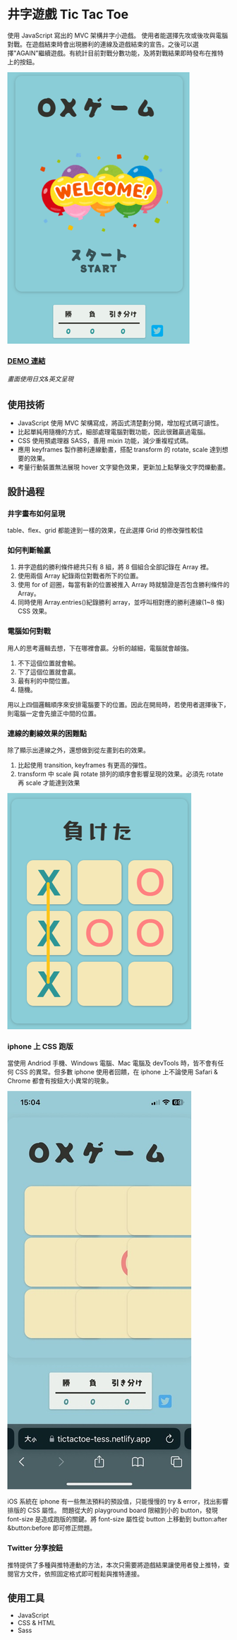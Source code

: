 # 井字遊戲 Tic Tac Toe

使用 JavaScript 寫出的 MVC 架構井字小遊戲。
使用者能選擇先攻或後攻與電腦對戰。在遊戲結束時會出現勝利的連線及遊戲結束的宣告。之後可以選擇"AGAIN"繼續遊戲。有統計目前對戰分數功能，及將對戰結果即時發布在推特上的按鈕。

![gameStart](./img/screen_start.png)

### [DEMO 連結](https://tictactoe-tess.netlify.app/)

###### 畫面使用日文&英文呈現

## 使用技術

- JavaScript 使用 MVC 架構寫成，將函式清楚劃分開，增加程式碼可讀性。
- 比起單純用隨機的方式，細部處理電腦對戰功能，因此很難贏過電腦。
- CSS 使用預處理器 SASS，善用 mixin 功能，減少重複程式碼。
- 應用 keyframes 製作勝利連線動畫，搭配 transform 的 rotate, scale 達到想要的效果。
- 考量行動裝置無法展現 hover 文字變色效果，更新加上點擊後文字閃爍動畫。

## 設計過程

### 井字畫布如何呈現

table、flex、grid 都能達到一樣的效果，在此選擇 Grid 的修改彈性較佳

### 如何判斷輸贏

1. 井字遊戲的勝利條件總共只有 8 組，將 8 個組合全部記錄在 Array 裡。
2. 使用兩個 Array 紀錄兩位對戰者所下的位置。
3. 使用 for of 迴圈，每當有新的位置被推入 Array 時就驗證是否包含勝利條件的 Array。
4. 同時使用 Array.entries()紀錄勝利 array，並呼叫相對應的勝利連線(1~8 條) CSS 效果。

### 電腦如何對戰

用人的思考邏輯去想，下在哪裡會贏。分析的越細，電腦就會越強。

1. 不下這個位置就會輸。
2. 下了這個位置就會贏。
3. 最有利的中間位置。
4. 隨機。

用以上四個邏輯順序來安排電腦要下的位置。因此在開局時，若使用者選擇後下，則電腦一定會先搶正中間的位置。

### 連線的劃線效果的困難點

除了顯示出連線之外，還想做到從左畫到右的效果。

1. 比起使用 transition, keyframes 有更高的彈性。
2. transform 中 scale 與 rotate 排列的順序會影響呈現的效果。必須先 rotate 再 scale 才能達到效果

![gameOver](./img/screen_game.png)

### iphone 上 CSS 跑版

當使用 Andriod 手機、Windows 電腦、Mac 電腦及 devTools 時，皆不會有任何 CSS 的異常。但多數 iphone 使用者回饋，在 iphone 上不論使用 Safari & Chrome 都會有按鈕大小異常的現象。

![iphone](./img/iphone_screen.jpg)

iOS 系統在 iphone 有一些無法預料的預設值，只能慢慢的 try & error，找出影響排版的 CSS 屬性。
問題從大的 playground board 限縮到小的 button，發現 font-size 是造成跑版的關鍵。將 font-size 屬性從 button 上移動到 button:after &button:before 即可修正問題。

### Twitter 分享按鈕

推特提供了多種與推特連動的方法，本次只需要將遊戲結果讓使用者發上推特，查閱官方文件，依照固定格式即可輕鬆與推特連接。

## 使用工具

- JavaScript
- CSS & HTML
- Sass
